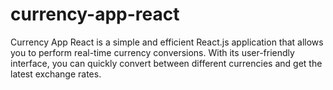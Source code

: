 # currency-app-react
Currency App React is a simple and efficient React.js application that allows you to perform real-time currency conversions. With its user-friendly interface, you can quickly convert between different currencies and get the latest exchange rates.
